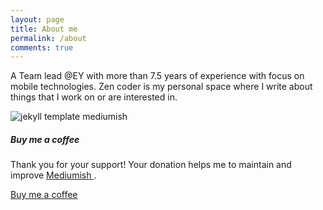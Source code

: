```yaml
---
layout: page
title: About me
permalink: /about
comments: true
---
```


<div class="row justify-content-between">
<div class="col-md-8 pr-5">

<p>A Team lead @EY with more than 7.5 years of experience with focus on mobile technologies. Zen coder is my personal space where I write about things that I work on or are interested in.</p>

<p class="mb-5"><img class="shadow-lg" src="{{site.baseurl}}/assets/images/resume.png" alt="jekyll template mediumish" /></p>

</div>

<div class="col-md-4">

<div class="sticky-top sticky-top-80">
<h5>Buy me a coffee</h5>

<p>Thank you for your support! Your donation helps me to maintain and improve <a target="_blank" href="https://github.com/wowthemesnet/mediumish-theme-jekyll">Mediumish <i class="fab fa-github"></i></a>.</p>

<a target="_blank" href="https://www.paypal.com/paypalme/laymancodes" class="btn btn-danger">Buy me a coffee</a> 


</div>
</div>
</div>
